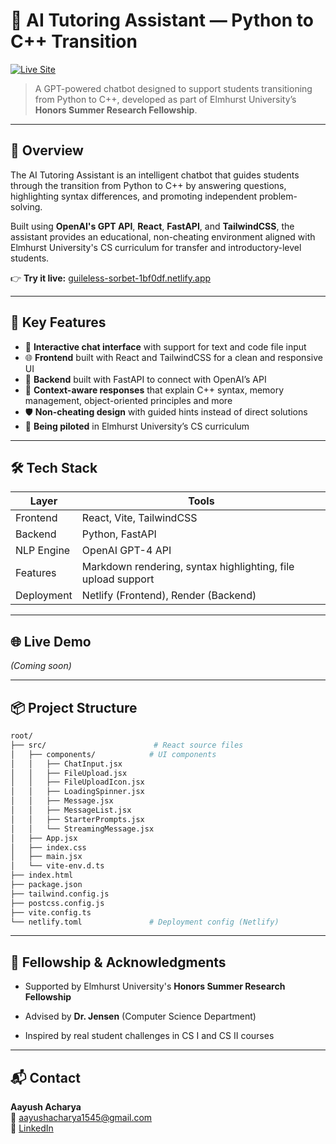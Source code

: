 # 🧠 AI Tutoring Assistant — Python to C++ Transition                                                    
[![Live Site](https://img.shields.io/badge/Live%20Demo-ai--tutoring--assistant-blue?style=flat-square&logo=vercel)](https://guileless-sorbet-1bf0df.netlify.app/)

> A GPT-powered chatbot designed to support students transitioning from Python to C++, developed as part of Elmhurst University’s **Honors Summer Research Fellowship**.

---

## 🚀 Overview

The AI Tutoring Assistant is an intelligent chatbot that guides students through the transition from Python to C++ by answering questions, highlighting syntax differences, and promoting independent problem-solving.

Built using **OpenAI's GPT API**, **React**, **FastAPI**, and **TailwindCSS**, the assistant provides an educational, non-cheating environment aligned with Elmhurst University's CS curriculum for transfer and introductory-level students.

👉 **Try it live:** [guileless-sorbet-1bf0df.netlify.app](https://guileless-sorbet-1bf0df.netlify.app/)

---

## 🎯 Key Features

- 💬 **Interactive chat interface** with support for text and code file input
- 🌐 **Frontend** built with React and TailwindCSS for a clean and responsive UI
- 🔧 **Backend** built with FastAPI to connect with OpenAI’s API
- 🧠 **Context-aware responses** that explain C++ syntax, memory management, object-oriented principles and more
- 🛡️ **Non-cheating design** with guided hints instead of direct solutions
- 🧪 **Being piloted** in Elmhurst University’s CS curriculum

---

## 🛠️ Tech Stack

| Layer      | Tools                                                        |
| ---------- | ------------------------------------------------------------ |
| Frontend   | React, Vite, TailwindCSS                                     |
| Backend    | Python, FastAPI                                              |
| NLP Engine | OpenAI GPT-4 API                                             |
| Features   | Markdown rendering, syntax highlighting, file upload support |
| Deployment | Netlify (Frontend), Render (Backend)                         |


---

## 🌐 Live Demo

*(Coming soon)*

---

## 📦 Project Structure

```bash
root/
├── src/                        # React source files
│   ├── components/            # UI components
│   │   ├── ChatInput.jsx
│   │   ├── FileUpload.jsx
│   │   ├── FileUploadIcon.jsx
│   │   ├── LoadingSpinner.jsx
│   │   ├── Message.jsx
│   │   ├── MessageList.jsx
│   │   ├── StarterPrompts.jsx
│   │   └── StreamingMessage.jsx
│   ├── App.jsx
│   ├── index.css
│   ├── main.jsx
│   └── vite-env.d.ts
├── index.html
├── package.json
├── tailwind.config.js
├── postcss.config.js
├── vite.config.ts
└── netlify.toml               # Deployment config (Netlify)
```

---

## 🧠 Fellowship & Acknowledgments

- Supported by Elmhurst University's **Honors Summer Research Fellowship**

- Advised by **Dr. Jensen** (Computer Science Department)

- Inspired by real student challenges in CS I and CS II courses

---

## 📬 Contact
**Aayush Acharya** </br>
📧 aayushacharya1545@gmail.com </br>
🔗 [LinkedIn](linkedin.com/in/aayush4515)




